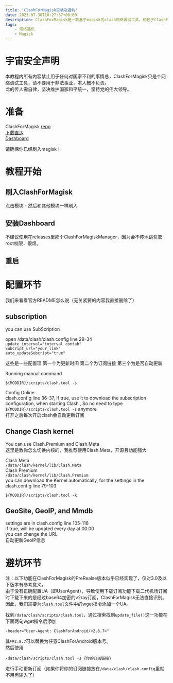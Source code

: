 ```yaml
---
title: 'ClashForMagisk安装及避坑'
date: 2023-07-30T10:27:37+08:00
description: ClashForMagisk是一款基于magisk的clash网络调试工具，相较于ClashForAndroid占用及功耗更低。如果你连magisk和root都没有听说过的话，我还是建议您使用ClashForAndroid。
tags:
    - 网络通讯
    - Magisk
---
```

# 宇宙安全声明
本教程内所有内容禁止用于任何对国家不利的事情总，ClashForMagisk只是个网络调试工具，请不要用于非法事业，本人概不负责。  
龙的传人需自律，坚决维护国家和平统一，坚持党的伟大领导。


# 准备
ClashForMagisk [repo](https://github.com/taamarin/ClashforMagisk)  
[下载直达](https://github.com/taamarin/ClashforMagisk/releases/latest)  
[Dashboard](https://t.me/MagiskChangeKing/159)

请确保你已经刷入magisk！


# 教程开始
## 刷入ClashForMagisk
点击模块 - 然后和其他模块一样刷入

## 安装Dashboard
不建议使用在releases里那个ClashForMagiskManager，因为会不停地跳获取root权限，很烦。

## 重启


# 配置环节
我们来看看官方README怎么说（无关紧要的内容我直接删除了）


## subscription
you can use SubScription

open /data/clash/clash.config line 29-34  
`update_interval="interval contab"`  
`Subcript_url="your_link"`  
`auto_updateSubcript="true"`

这些是一些配置项 第一个为更新时间 第二个为订阅链接 第三个为是否自动更新

Running manual command
```
${MODDIR}/scripts/clash.tool -s
```

Config Online  
clash.config line 36-37, If true, use it to download the subscription configuration, when starting Clash , So no need to type `${MODDIR}/scripts/clash.tool -s` anymore  
打开之后每次开启clash会自动更新订阅

## Change Clash kernel
You can use Clash.Premium and Clash.Meta  
这里是教你怎么切换内核的，我推荐使用Clash.Meta，开源且功能强大

Clash Meta  
`/data/clash/kernel/lib/Clash.Meta`  
Clash Premium  
`/data/clash/kernel/lib/Clash.Premium`  
you can download the Kernel automatically, for the settings in the clash.config line 79-103

```${MODDIR}/scripts/clash.tool -k```

## GeoSite, GeoIP, and Mmdb
settings are in clash.config line 105-116  
if true, will be updated every day at 00.00  
you can change the URL  
自动更新GeoIP信息


# 避坑环节
注：以下功能在ClashForMagisk的PreRealse版本似乎已经实现了，仅对3.0及以下版本有参考意义。  
由于没有正确配置UA（即UserAgent），导致使用下载订阅功能下载二代机场订阅时下载下来的是经过base64加密的v2ray订阅，ClashForMagisk无法直接识别。  
因此，我们需要为`clash.tool`文件中的wget指令添加一个UA。

找到`/data/clash/scripts/clash.tool`，通过搜索找到`update_file()`这一功能在下面两句wget指令后添加
```
-header="User-Agent: ClashForAndroid/<2.8.7>"
```
其中`2.8.7`可以替换为任意ClashForAndroid版本号。  
然后使用
```
/data/clash/scripts/clash.tool -s {你的订阅链接}
```
进行手动更新订阅（如果你将你的订阅链接放在`/data/clash/clash.config`里就不用再输入了）
